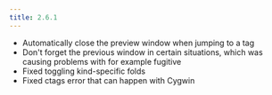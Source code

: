 ```yaml
---
title: 2.6.1
---
```


- Automatically close the preview window when jumping to a tag
- Don't forget the previous window in certain situations, which was causing
  problems with for example fugitive
- Fixed toggling kind-specific folds
- Fixed ctags error that can happen with Cygwin
